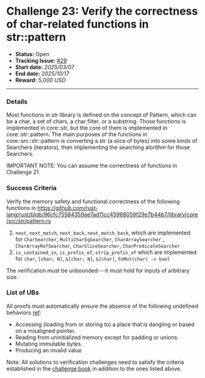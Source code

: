 # Challenge 23: Verify the correctness of char-related functions in str::pattern

- **Status:** Open
- **Tracking Issue:** [#29](https://github.com/model-checking/verify-rust-std/issues/29)
- **Start date:** *2025/03/07*
- **End date:** *2025/10/17*
- **Reward:** *5,000 USD*

-------------------


### Details

Most functions in str library is defined on the concept of Pattern, which can be a char, a set of chars, a char filter, or a substring.
Those functions is implemented in core::str, but the core of them is implemented in core::str::pattern.
The main purposes of the functions in core::src::str::pattern is converting a str (a slice of bytes) into some kinds of Searchers (iterators), 
then implementing the searching alorithm for those Searchers.

IMPORTANT NOTE: You can assume the correctness of functions in Challenge 21.

### Success Criteria

Verify the memory safety and functional correctness of the following functions in
https://github.com/rust-lang/rust/blob/96cfc75584359ae7ad11cc45968059f29e7b44b7/library/core/src/str/pattern.rs

1. `next`, `next_match`, `next_back`, `next_match_back`, 
which are implemented for `CharSearcher`, `MultiCharEqSearcher`, `CharArraySearcher` , `CharArrayRefSearcher`, `CharSliceSearcher`, `CharPredicateSearcher` 
2. `is_contained_in`, `is_prefix_of`, `strip_prefix_of`
which are implemented for `char`, `[char; N]`, `&[char; N]`, `&[char]`, `FnMut(char) -> bool`

The verification must be unbounded---it must hold for inputs of arbitrary size.


### List of UBs

All proofs must automatically ensure the absence of the following undefined behaviors [ref](https://github.com/rust-lang/reference/blob/142b2ed77d33f37a9973772bd95e6144ed9dce43/src/behavior-considered-undefined.md):

* Accessing (loading from or storing to) a place that is dangling or based on a misaligned pointer.
* Reading from uninitialized memory except for padding or unions.
* Mutating immutable bytes.
* Producing an invalid value


Note: All solutions to verification challenges need to satisfy the criteria established in the [challenge book](../general-rules.md)
in addition to the ones listed above.
